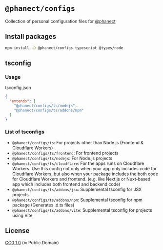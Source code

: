 # `@phanect/configs`

Collection of personal configuration files for [@phanect](https://github.com/phanect)

## Install packages

```sh
npm install -D @phanect/configs typescript @types/node
```

## tsconfig

### Usage

tsconfig.json

```json
{
  "extends": [
    "@phanect/configs/ts/nodejs",
    "@phanect/configs/ts/addons/npm"
  ]
}
```

### List of tsconfigs

- `@phanect/configs/ts`: For projects other than Node.js (Frontend & Cloudflare Workers)
- `@phanect/configs/ts/frontend`: For frontend projects
- `@phanect/configs/ts/nodejs`: For Node.js projects
- `@phanect/configs/ts/cloudflare`: For the apps runs on Cloudflare Workers. Use this config not only when your app only includes code for Cloudflare Workers, but also when your package includes the both code for Cloudflare Workers and frontend. (e.g. like Next.js or Nuxt-based app which includes both frontend and backend code)
- `@phanect/configs/ts/addons/jsx`: Supplemental tsconfig for JSX projects
- `@phanect/configs/ts/addons/npm`: Supplemental tsconfig for npm package (Generates .d.ts files)
- `@phanect/configs/ts/addons/vite`: Supplemental tsconfig for projects using Vite

## License

[CC0 1.0](./LICENSE.txt) (≒ Public Domain)
